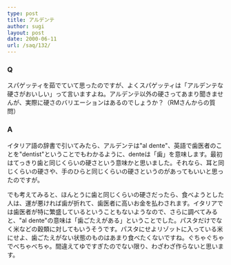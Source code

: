 ```yaml
---
type: post
title: アルデンテ
author: sugi
layout: post
date: 2000-06-11
url: /saq/132/
---
```

### Q 

スパゲッティを茹でていて思ったのですが、よくスパゲッティは「アルデンテな硬さがおいしい」って言いますよね。アルデンテ以外の硬さってあまり聞きませんが、実際に硬さのバリエーションはあるのでしょうか？（RMさんからの質問）

### A 

イタリア語の辞書で引いてみたら、アルデンテは"al dente"、英語で歯医者のことを"dentist"ということでもわかるように、denteは「歯」を意味します。最初はてっきり歯と同じくらいの硬さという意味かと思いました。それなら、耳と同じくらいの硬さや、手のひらと同じくらいの硬さというのがあってもいいと思ったのですが。

でも考えてみると、ほんとうに歯と同じくらいの硬さだったら、食べようとした人は、運が悪ければ歯が折れて、歯医者に高いお金を払わされます。イタリアでは歯医者が特に繁盛しているということもないようなので、さらに調べてみると、"al dente"の意味は「歯ごたえがある」ということでした。パスタだけでなく米などの穀類に対してもいうそうです。パスタにせよリゾットに入っている米にせよ、歯ごたえがない状態のものはあまり食べたくないですね。ぐちゃぐちゃでべちゃべちゃ。間違えてゆですぎたのでない限り、わざわざ作らないと思います。